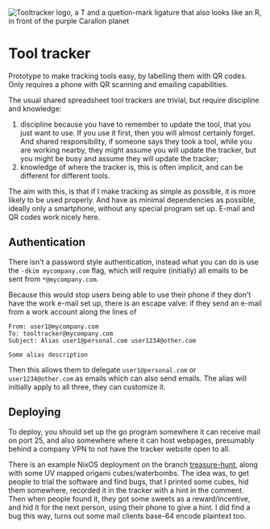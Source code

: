 ![Tooltracker logo, a T and a quetion-mark ligature that also looks like an
R, in front of the purple Carallon planet](artwork/logo.svg)

# Tool tracker

Prototype to make tracking tools easy, by labelling them with QR codes. Only
requires a phone with QR scanning and emailing capabilities.

The usual shared spreadsheet tool trackers are trivial, but require discipline and knowledge:

1. discipline because you have to remember to update the tool, that you just
   want to use. If you use it first, then you will almost certainly forget. And
   shared responsibility, if someone says they took a tool, while you are
   working nearby, they might assume you will update the tracker, but you might
   be busy and assume they will update the tracker;
2. knowledge of where the tracker is, this is often implicit, and can be
   different for different tools.

The aim with this, is that if I make tracking as simple as possible, it is more
likely to be used properly. And have as minimal dependencies as possible,
ideally only a smartphone, without any special program set up. E-mail and QR
codes work nicely here.

## Authentication

There isn't a password style authentication, instead what you can do is use the
`-dkim mycompany.com` flag, which will require (initially) all emails to be
sent from `*@mycompany.com`.

Because this would stop users being able to use their phone if they don't have
the work e-mail set up, there is an escape valve: if they send an e-mail from a work account along the lines of

```
From: user1@mycompany.com
To: tooltracker@mycompany.com
Subject: Alias user1@personal.com user1234@other.com

Some alias description
```

Then this allows them to delegate `user1@personal.com` or `user1234@other.com`
as emails which can also send emails. The alias will initially apply to all
three, they can customize it.

## Deploying

To deploy, you should set up the go program somewhere it can receive mail on
port 25, and also somewhere where it can host webpages, presumably behind a
company VPN to not have the tracker website open to all.

There is an example NixOS deployment on the branch
[treasure-hunt](https://github.com/KoviRobi/tooltracker/tree/treasure-hunt/), along
with some UV mapped origami cubes/waterbombs. The idea was, to get people to
trial the software and find bugs, that I printed some cubes, hid them
somewhere, recorded it in the tracker with a hint in the comment. Then when
people found it, they got some sweets as a reward/incentive, and hid it for the
next person, using their phone to give a hint. I did find a bug this way, turns
out some mail clients base-64 encode plaintext too.
